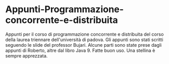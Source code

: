 # Appunti-Programmazione-concorrente-e-distribuita
Appunti per il corso di programmazione concorrente e distribuita del corso della laurea triennare dell'università di padova.
Gli appunti sono stati scritti seguendo le slide del professor Bujari. Alcune parti sono state prese dagli appunti di Roberto, altre dal libro Java 9.
Fatte buon uso. Una stellina è sempre apprezzata. 
